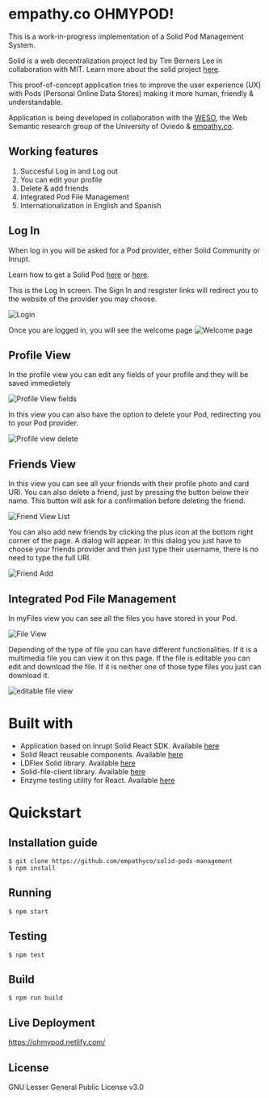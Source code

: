 # empathy.co OHMYPOD!

This is a work-in-progress implementation of a Solid Pod Management System.

Solid is a web decentralization project led by Tim Berners Lee in collaboration with MIT. Learn more about the solid project [here](https://solidproject.org/).

This proof-of-concept application tries to improve the user experience (UX) with Pods (Personal Online Data Stores) making it more human, friendly & understandable.

Application is being developed in collaboration with the [WESO](http://www.weso.es/), the Web Semantic research group of the University of Oviedo & [empathy.co](https://www.empathy.co/).

## Working features
1. Succesful Log in and Log out
2. You can edit your profile 
3. Delete & add friends
4. Integrated Pod File Management
5. Internationalization in English and Spanish

## Log In
When log in you will be asked for a Pod provider, either Solid Community or Inrupt.

Learn how to get a Solid Pod [here](https://solid.inrupt.com/get-a-solid-pod) or [here](https://solidproject.org/use-solid/#get-a-pod-and-a-webid).

This is the Log In screen. The Sign In and resgister links will redirect you to the website of the provider you may choose.

 ![Login](https://github.com/empathyco/solid-pods-management/blob/master/docs/img/login.jpg)   
 
 
 Once you are logged in, you will see the welcome page
  ![Welcome page](https://github.com/empathyco/solid-pods-management/blob/master/docs/img/welcome.jpg)
 
 ## Profile View
 In the profile view you can edit any fields of your profile and they will be saved immedietely
 
 ![Profile View fields](https://github.com/empathyco/solid-pods-management/blob/master/docs/img/profile.jpg)
 
 In this view you can also have the option to delete your Pod, redirecting you to your Pod provider.
 
 ![Profile view delete](https://github.com/empathyco/solid-pods-management/blob/master/docs/img/profile2.jpg)
 
 ## Friends View
 
 In this view you can see all your friends with their profile photo and card URI. You can also delete a friend, just by pressing the button below their name. This button will ask for a confirmation before deleting the friend.
 
 ![Friend View List](https://github.com/empathyco/solid-pods-management/blob/master/docs/img/friends.jpg)
 
 You can also add new friends by clicking the plus icon at the bottom right corner of the page. A dialog will appear. In this dialog you just have to choose your friends provider and then just type their username, there is no need to type the full URI.
 
 ![Friend Add](https://github.com/empathyco/solid-pods-management/blob/master/docs/img/addfriends.jpg)
 
 ## Integrated Pod File Management
 
 In myFiles view you can see all the files you have stored in your Pod.
 
 ![File View](https://github.com/empathyco/solid-pods-management/blob/master/docs/img/filemanagement.jpg)
 
 Depending of the type of file you can have different functionalities. If it is a multimedia file you can view it on this page. If the file is editable you can edit and download the file. If it is neither one of those type files you just can download it.
 
 ![editable file view](https://github.com/empathyco/solid-pods-management/blob/master/docs/img/viewfile.jpg)
 
 
 # Built with
 
  - Application based on Inrupt Solid React SDK. Available [here](https://github.com/inrupt/solid-react-sdk)
  - Solid React reusable components. Available [here](https://github.com/inrupt/solid-react-components)
  - LDFlex Solid library. Available [here](https://github.com/solid/query-ldflex)
  - Solid-file-client library. Available [here](https://github.com/jeff-zucker/solid-file-client)
  - Enzyme testing utility for React. Available [here](https://github.com/enzymejs/enzyme)
  
  # Quickstart
  
  ## Installation guide
  ```shell
$ git clone https://github.com/empathyco/solid-pods-management
$ npm install
```
  ## Running
  ```shell
$ npm start
```
  ## Testing
  ```shell
$ npm test
```
  ## Build
  ```shell
$ npm run build
```

## Live Deployment

https://ohmypod.netlify.com/

## License

GNU Lesser General Public License v3.0

